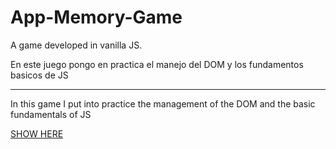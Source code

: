 # App-Memory-Game
A game developed in vanilla JS.


En este juego pongo en practica el manejo del DOM y los fundamentos basicos de JS

<hr>

In this game I put into practice the management of the DOM and the basic fundamentals of JS

<a href="https://appmemorygame.netlify.app/" target="_blank">SHOW HERE</a>
